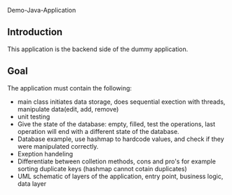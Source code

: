 Demo-Java-Application
## Introduction

This application is the backend side of the dummy application. 

## Goal
The application must contain the following:
- main class initiates data storage, does sequential exection with threads, manipulate data(edit, add, remove)
- unit testing 
- Give the state of the database: empty, filled, test the operations, last operation will end with a different state of the database.
- Database example, use hashmap to hardcode values, and check if they were manipulated correctly.
- Exeption handeling
- Differentiate between colletion methods, cons and pro's for example sorting duplicate keys (hashmap cannot cotain duplicates)
- UML schematic of layers of the application, entry point, business logic, data layer 
